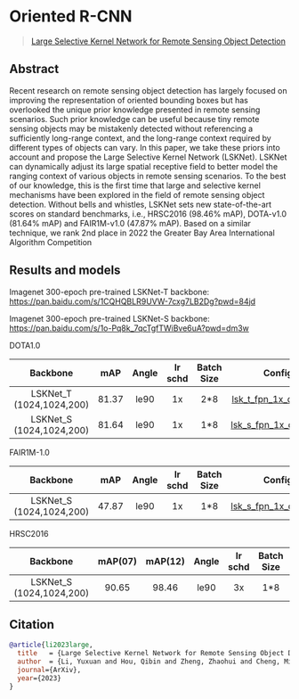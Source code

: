 # Oriented R-CNN

> [Large Selective Kernel Network for Remote Sensing Object Detection](https://arxiv.org/pdf/0000000.pdf)

<!-- [ALGORITHM] -->

## Abstract


Recent research on remote sensing object detection has largely focused on improving the representation of oriented bounding boxes but has overlooked the unique prior knowledge presented in remote sensing scenarios. Such prior knowledge can be useful because tiny remote sensing objects may be mistakenly detected without referencing a sufficiently long-range context, and the long-range context required by different types of objects can vary. In this paper, we take these priors into account and propose the Large Selective Kernel Network (LSKNet). LSKNet can dynamically adjust its large spatial receptive field to better model the ranging context of various objects in remote sensing scenarios. To the best of our knowledge, this is the first time that large and selective kernel mechanisms have been explored in the field of remote sensing object detection. Without bells and whistles, LSKNet sets new state-of-the-art scores on standard benchmarks, i.e., HRSC2016 (98.46% mAP), DOTA-v1.0 (81.64% mAP) and FAIR1M-v1.0 (47.87% mAP). Based on a similar technique, we rank 2nd place in 2022 the Greater Bay Area International Algorithm Competition

## Results and models
Imagenet 300-epoch pre-trained LSKNet-T backbone: https://pan.baidu.com/s/1CQHQBLR9UVW-7cxg7LB2Dg?pwd=84jd 

Imagenet 300-epoch pre-trained LSKNet-S backbone: https://pan.baidu.com/s/1o-Pq8k_7qcTgfTWiBve6uA?pwd=dm3w

DOTA1.0

|         Backbone         |  mAP  | Angle | lr schd | Batch Size |                                                    Configs                                                     |                                                                                                                                                                              Download                                                                                                                                                                              |
| :----------------------: | :---: | :---: | :-----: | :------: | :------------------------------------------------------------------------------------------------------------: | :----------------------------------------------------------------------------------------------------------------------------------------------------------------------------------------------------------------------------------------------------------------------------------------------------------------------------------------------------------------: |
| LSKNet_T (1024,1024,200) | 81.37 | le90  |   1x    |   2*8    | [lsk_t_fpn_1x_dota_le90](./lsk_t_fpn_1x_dota_le90.py) | [model](https://pan.baidu.com/s/1LtHb7ahPAcGJGPGfNo9EuQ?pwd=auu6) \| [log](https://pan.baidu.com/s/1PpC-Qu0dcDQ-iYM0kz5i5g?pwd=0sre) |
| LSKNet_S (1024,1024,200) | 81.64 | le90  |   1x    |    1*8     |            [lsk_s_fpn_1x_dota_le90](./lsk_s_fpn_1x_dota_le90.py.py)             |         [model](https://pan.baidu.com/s/1dYfSldDDWWlqRfljLlYhvA?pwd=v55f) \| [log](https://pan.baidu.com/s/1r6n5SZjEQvo5F1W2-ngkYQ?pwd=chxz)         |

FAIR1M-1.0

|         Backbone         |  mAP  | Angle | lr schd | Batch Size |                                                    Configs                                                     |                                                                                                                                                                              Download                                                                                                                                                                              |
| :----------------------: | :---: | :---: | :-----: | :------: | :------------------------------------------------------------------------------------------------------------: | :----------------------------------------------------------------------------------------------------------------------------------------------------------------------------------------------------------------------------------------------------------------------------------------------------------------------------------------------------------------: |
| LSKNet_S (1024,1024,200) | 47.87 | le90  |   1x    |    1*8     |            [lsk_s_fpn_1x_dota_le90](./lsk_s_fpn_1x_dota_le90.py)             |         [model](https://pan.baidu.com/s/1sXyi23PhVwpuMRRdwsIJlQ?pwd=izs8) \| [log](https://pan.baidu.com/s/1idHq3--oyaWK3GWYqd8brQ?pwd=zznm)         |

HRSC2016 

|         Backbone         |  mAP(07)  |   mAP(12)   |  Angle | lr schd | Batch Size |                                                    Configs                                                     |                                                                                                                                                                              Download                                                                                                                                                                              |
| :----------------------: | :---: | :---: | :-----: | :-----: | :------: | :------------------------------------------------------------------------------------------------------------: | :----------------------------------------------------------------------------------------------------------------------------------------------------------------------------------------------------------------------------------------------------------------------------------------------------------------------------------------------------------------: |
| LSKNet_S (1024,1024,200) | 90.65  |  98.46  | le90  |   3x    |    1*8     |            [lsk_s_fpn_3x_hrsc_le90](./lsk_s_fpn_3x_hrsc_le90.py)             |         [model](https://pan.baidu.com/s/1jRLb5m6tGab6BF1ky1JP6A?pwd=bosr) \| [log](https://pan.baidu.com/s/1f0i5oGn3QseKQLAGMcy4_w?pwd=kn0x)         |



## Citation

```bibtex
@article{li2023large,
  title   = {Large Selective Kernel Network for Remote Sensing Object Detection},
  author  = {Li, Yuxuan and Hou, Qibin and Zheng, Zhaohui and Cheng, Minging and Yang, Jian and Li, Xiang},
  journal={ArXiv},
  year={2023}
}
```
